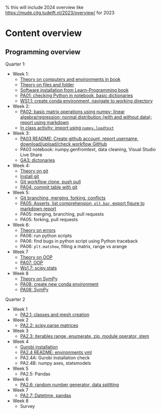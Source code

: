 % this will include 2024 overview like https://mude.citg.tudelft.nl/2023/overview/ for 2023
# Content overview


## Programming overview

Quarter 1: 
- Week 1:
  - [Theory on computers and environments in book](https://mude.citg.tudelft.nl/2024/book/programming/week_1_1/environments.html)
  - [Theory on files and folder](https://mude.citg.tudelft.nl/2024/book/programming/week_1_1/files.html)
  - [Software installation from Learn-Programming book](https://mude.citg.tudelft.nl/2024/book/programming/week_1_1/install.html)
  - [PA01: checking Python in notebook, basic dictionaries](https://mude.citg.tudelft.nl/2024/files/Week_1_1/PA_1_1_Catch_Them_All.html)
  - [WS1.1: create conda environment, navigate to working directory](https://mude.citg.tudelft.nl/2024/files/Week_1_1/WS_1_1_Getting_Started.html)
- Week 2:
  - [PA02: basic matrix operations using numpy; linear algebra/regression; normal distribution (with and without data); report using markdown](https://mude.citg.tudelft.nl/2024/files/Week_1_2/PA_1_2_Random_Adventure.html)
  - [In class activity: import using `numpy.loadtext`](https://mude.citg.tudelft.nl/2024/files/Week_1_2/In_Class_Activity.html)
- Week 3:
  - [PA03 README: Create github account, report username, download/upload/check workflow GitHub](https://mude.citg.tudelft.nl/2024/files/Week_1_3/README.html)
  - PA03 notebook: numpy.genfromtext, data cleaning, Visual Studio Live Share
  - [GA3: dictonaries](https://mude.citg.tudelft.nl/2024/files/GA_1_3/Analysis_Solution.html)
- Week 4:
  - [Theory on git](https://mude.citg.tudelft.nl/2024/book/external/learn-programming/book/version_control/version_control.html)
  - [Install git](https://mude.citg.tudelft.nl/2024/book/external/learn-programming/book/install/git/intro.html)
  - [Git workflow clone, push pull](https://mude.citg.tudelft.nl/2024/book/external/learn-programming/book/workflows/git/intro.html)
  - [PA04: commit table with git](https://mude.citg.tudelft.nl/2024/files/Week_1_4/README.html)
- Week 5:
  - [Git branching, merging, forking, conflicts](https://mude.citg.tudelft.nl/2024/book/programming/week_1_5.html)
  - [PA05: Asserts, list comprehension, `plt.bar`, export figure to markdown report](https://mude.citg.tudelft.nl/2024/files/Week_1_5/PA_1_5_useful_tricks.html)
  - PA05: merging, branching, pull requests
  - PA05: forking, pull requests
- Week 6:
  - [Theory on errors](https://mude.citg.tudelft.nl/2024/book/programming/week_1_6.html)
  - PA06: run python scripts
  - PA06: find bugs in python script using Python traceback
  - PA06: `plt.matshow`, filling a matrix, range vs arange
- Week 7
  - [Theory on OOP](https://mude.citg.tudelft.nl/2024/book/external/learn-programming/book/python/oop/classes.html)
  - [PA07: OOP](https://mude.citg.tudelft.nl/2024/files/Week_1_7/PA_1_7_classy_distributions.html)
  - [Ws1.7: scipy.stats](https://mude.citg.tudelft.nl/2024/files/Week_1_7/WS_1_7_lets_be_concrete.html)
- Week 8
  - [Theory on SymPy](https://mude.citg.tudelft.nl/2024/book/external/learn-python/book/08/sympy.html)
  - [PA08: create new conda environment](https://mude.citg.tudelft.nl/2024/files/Week_1_8/README.html)
  - [PA08: SymPy](https://mude.citg.tudelft.nl/2024/files/Week_1_8/PA_1_8_Equations_Done_Symply.html)

Quarter 2
- Week 1
  - [PA2.1: classes and mesh creation](https://mude.citg.tudelft.nl/2024/files/Week_2_1/PA_2_1_classy_city.html)
- Week 2
  - [PA2.2: scipy.parse matrices](https://mude.citg.tudelft.nl/2024/files/Week_2_2/PA_2_2_love_is_sparse.html)
- Week 3
  - [PA2.3: iterables range, enumerate, zip, module operator, stem](https://mude.citg.tudelft.nl/2024/files/Week_2_3/PA_2_3_iter_remoto.html)
- Week 4
  - [Gurobi installation](https://mude.citg.tudelft.nl/2024/book/optimization/gurobi.html)
  - [PA2.4 README: environments yml](https://mude.citg.tudelft.nl/2024/files/Week_2_4/README.html)
  - PA2.4A: Gurobi installation check
  - PA2.4B: numpy axes, statsmodels
- Week 5
  - PA2.5: Pandas
- Week 6
  - [PA2.6: random number generator, data splitting](https://mude.citg.tudelft.nl/2024/files/Week_2_6/PA_2_6_3_way_split.html)
- Week 7
  - [PA2.7: Datetime, pandas](https://mude.citg.tudelft.nl/2024/files/Week_2_7/PA_2_7_Times_Tables.html)
- Week 8
  - Survey